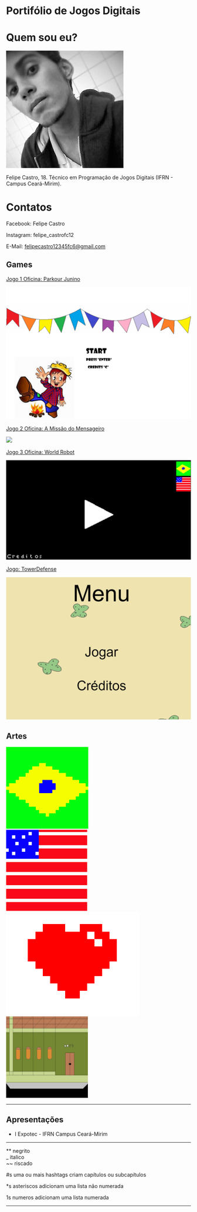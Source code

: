 # Portifólio de Jogos Digitais

# Quem sou eu?

![](Eu.jpg)

Felipe Castro, 18. Técnico em Programação de Jogos Digitais (IFRN - Campus Ceará-Mirim).

# Contatos 

Facebook: Felipe Castro

Instagram: felipe_castrofc12

E-Mail: felipecastro12345fc6@gmail.com

## Games

[Jogo 1 Oficina: Parkour Junino](https://felipecastroifrn.github.io/ParkourJunino/)  

![](ParkourJunino.PNG)  

[Jogo 2 Oficina: A Missão do Mensageiro](https://jefferson141.github.io/A%20miss%C3%A3o%20do%20Mensageiro/)

![](AMissãoDoMensageiro.png)

[Jogo 3 Oficina: World Robot](https://felipecastroifrn.github.io/World%20Robot/)

![](WorldRobot.PNG)

[Jogo: TowerDefense](https://reiarthursr.github.io/Torre/)

![](TowerDefense.PNG)

## Artes

![](BandeiraBR.PNG)  
![](BandeiraUSA.PNG)  
![](Coração.PNG)  
![](Cenário.PNG)

* * *

## Apresentações
* I Expotec - IFRN Campus Ceará-Mirim


* * *


** negrito  
_ italico  
~~ riscado 

#s uma ou mais hashtags criam capítulos ou subcapítulos

*s asteriscos adicionam uma lista não numerada

1s numeros adicionam uma lista numerada

* * *
